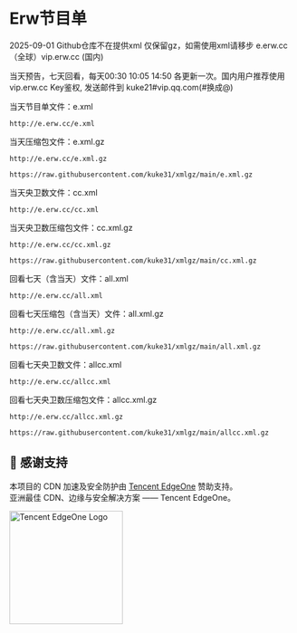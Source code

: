 # Erw节目单
2025-09-01 Github仓库不在提供xml 仅保留gz，如需使用xml请移步 e.erw.cc（全球）vip.erw.cc (国内)

当天预告，七天回看，每天00:30 10:05 14:50 各更新一次。国内用户推荐使用 vip.erw.cc Key鉴权, 发送邮件到 kuke21#vip.qq.com(#换成@) 

当天节目单文件：e.xml
```
http://e.erw.cc/e.xml
```
当天压缩包文件：e.xml.gz
```
http://e.erw.cc/e.xml.gz
```
```
https://raw.githubusercontent.com/kuke31/xmlgz/main/e.xml.gz
```

当天央卫数文件：cc.xml
```
http://e.erw.cc/cc.xml
```

当天央卫数压缩包文件：cc.xml.gz
```
http://e.erw.cc/cc.xml.gz
```
```
https://raw.githubusercontent.com/kuke31/xmlgz/main/cc.xml.gz
```

回看七天（含当天）文件：all.xml
```
http://e.erw.cc/all.xml
```

回看七天压缩包（含当天）文件：all.xml.gz
```
http://e.erw.cc/all.xml.gz
```
```
https://raw.githubusercontent.com/kuke31/xmlgz/main/all.xml.gz
```

回看七天央卫数文件：allcc.xml
```
http://e.erw.cc/allcc.xml
```

回看七天央卫数压缩包文件：allcc.xml.gz
```
http://e.erw.cc/allcc.xml.gz
```
```
https://raw.githubusercontent.com/kuke31/xmlgz/main/allcc.xml.gz
```

## 🤝 感谢支持

本项目的 CDN 加速及安全防护由 [Tencent EdgeOne](https://edgeone.ai/zh?from=github) 赞助支持。  
亚洲最佳 CDN、边缘与安全解决方案 —— Tencent EdgeOne。

<p align="left">
  <a href="https://edgeone.ai/zh?from=github" target="_blank">
    <img src="https://edgeone.ai/media/34fe3a45-492d-4ea4-ae5d-ea1087ca7b4b.png" alt="Tencent EdgeOne Logo" width="200"/>
  </a>
</p>
